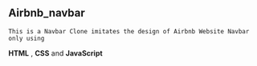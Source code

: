 ## Airbnb_navbar
    This is a Navbar Clone imitates the design of Airbnb Website Navbar only using 
**HTML** , **CSS** and **JavaScript**  

